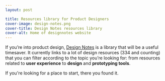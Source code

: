 ```yaml
---
layout: post

title: Resources library for Product Designers
cover-image: design-notes.png
cover-title: Design Notes resources library
cover-alt: Home of designnotes website
---
```


If you’re into product design, [Design Notes](https://www.designnotes.co) is a library that will be a useful timesaver. It currently links to a lot of design resources (334 and counting) that you can filter according to the topic you’re looking for: from resources related to **user experience** to **design** and **prototyping tools**.

If you're looking for a place to start, there you found it.
